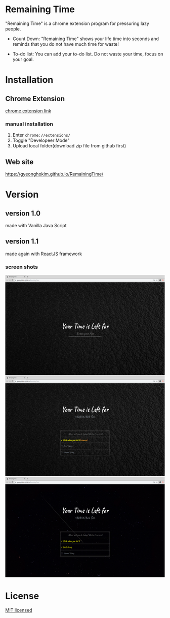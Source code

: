 # Remaining Time

"Remaining Time" is a chrome extension program for pressuring lazy people.

* Count Down: "Remaining Time" shows your life time into seconds and reminds that you do not have much time for waste!

* To-do list: You can add your to-do list. Do not waste your time, focus on your goal.

# Installation

## Chrome Extension

[chrome extension link](https://chrome.google.com/webstore/detail/remaining-time/pbipdikihhcimlmbgneoioncgbndonpn)

### manual installation

1. Enter `chrome://extensions/`
2. Toggle "Developeer Mode"
3. Upload local folder(download zip file from github first)

## Web site

https://gyeonghokim.github.io/RemainingTime/

# Version

## version 1.0

made with Vanilla Java Script

## version 1.1

made again with ReactJS framework

### screen shots

![version1-screenShot1](./assets/chrome-icon/screenShot1.png)
![version1-screenShot2](./assets/chrome-icon/screenShot2.png)
![version1-screenShot3](./assets/chrome-icon/screenShot3.png)

# License

[MIT licensed](./LICENSE)
